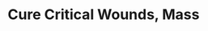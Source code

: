 ---
title: "Cure Critical Wounds, Mass"

spell:
  schools:
    - name:        "Conjuration"
      subschools:  ["Healing"]
      descriptors: []
  classes:
    - name:  "Cleric"
      abbr:  "Clr"
      level: 8
    - name:  "Druid"
      abbr:  "Drd"
      level: 9
  domains:
    - name:  "Healing"
      abbr:  "Healing"
      level: 8
  description:        |
    This spell functions like mass cure light wounds, except that it cures {% die_roll 4 8 0 %} points of damage +1 point per caster level (maximum +40).
---